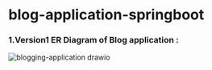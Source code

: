 # blog-application-springboot

### 1.Version1 ER Diagram of Blog application : 
![blogging-application drawio](https://github.com/dev-madhurendra/blog-application-springboot/assets/68775519/b92765a0-3d84-47ca-aa89-a3e0ff900add)

